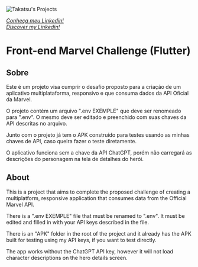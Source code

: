 ![Takatsu's Projects](https://wesleytakatsu.github.io/Pagina-Apresentacao-Pessoal/media/img/Logo-Takatsu-Projetos.png)


*[Conheça meu Linkedin!](https://www.linkedin.com/in/wesleytakatsu/)*  
*[Discover my Linkedin!](https://www.linkedin.com/in/wesleytakatsu/)*


  
  
# Front-end Marvel Challenge (Flutter)

## Sobre
  
Este é um projeto visa cumprir o desafio proposto para a criação de um aplicativo multiplataforma, responsivo e que consuma dados da API Oficial da Marvel.  
  
O projeto contém um arquivo ".env EXEMPLE" que deve ser renomeado para ".env". O mesmo deve ser editado e preenchido com suas chaves da API descritas no arquivo.  
  
Junto com o projeto já tem o APK construído para testes usando as minhas chaves de API, caso queira fazer o teste diretamente.  
  
O aplicativo funciona sem a chave da API ChatGPT, porém não carregará as descrições do personagem na tela de detalhes do herói.  
  

## About
  
This is a project that aims to complete the proposed challenge of creating a multiplatform, responsive application that consumes data from the Official Marvel API.  
  
There is a ".env EXEMPLE" file that must be renamed to ".env". It must be edited and filled in with your API keys described in the file.  
  
There is an "APK" folder in the root of the project and it already has the APK built for testing using my API keys, if you want to test directly.  
  
The app works without the ChatGPT API key, however it will not load character descriptions on the hero details screen.  